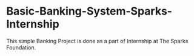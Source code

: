 # Basic-Banking-System-Sparks-Internship
This simple Banking Project is done as a part of Internship at The Sparks Foundation.
